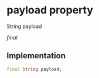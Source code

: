 


# payload property







String payload
  
_<span class="feature">final</span>_






## Implementation

```dart
final String payload;
```







